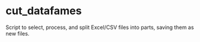 # cut_datafames
Script to select, process, and split Excel/CSV files into parts, saving them as new files.
